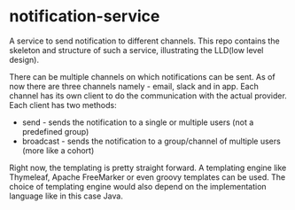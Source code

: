 # notification-service
A service to send notification to different channels. This repo contains the skeleton and structure of such a service,
illustrating the LLD(low level design).

There can be multiple channels on which notifications can be sent. As of now there are three channels namely - email, slack and in app.
Each channel has its own client to do the communication with the actual provider.
Each client has two methods:
* send - sends the notification to a single or multiple users (not a predefined group)
* broadcast - sends the notification to a group/channel of multiple users (more like a cohort)

Right now, the templating is pretty straight forward. A templating engine like
Thymeleaf, Apache FreeMarker or even groovy templates can be used. The choice of templating engine
would also depend on the implementation language like in this case Java. 